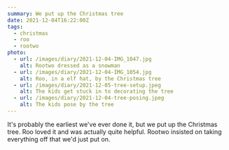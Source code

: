 ```yaml
---
summary: We put up the Christmas tree
date: 2021-12-04T16:22:00Z
tags:
  - christmas
  - roo
  - rootwo
photo:
  - url: /images/diary/2021-12-04-IMG_1047.jpg
    alt: Rootwo dressed as a snowman
  - url: /images/diary/2021-12-04-IMG_1054.jpg
    alt: Roo, in a elf hat, by the Christmas tree
  - url: /images/diary/2021-12-05-tree-setup.jpeg
    alt: The kids get stuck in to decorating the tree
  - url: /images/diary/2021-12-04-tree-posing.jpeg
    alt: The kids pose by the tree
---
```

It's probably the earliest we've ever done it, but we put up the Christmas tree. Roo loved it and was actually quite helpful. Rootwo insisted on taking everything off that we'd just put on. 